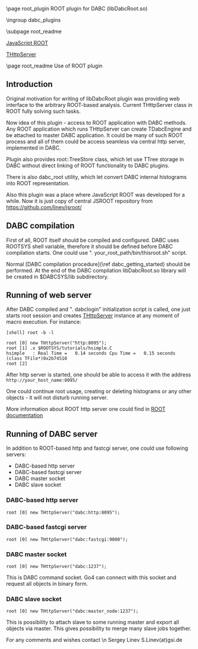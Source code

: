 \page root_plugin ROOT plugin for DABC (libDabcRoot.so)

\ingroup dabc_plugins

\subpage root_readme <br>

[JavaScript ROOT](https://github.com/root-project/jsroot/blob/master/docs/JSROOT.md) <br>

[THttpServer](https://github.com/root-project/jsroot/blob/master/docs/HttpServer.md) <br>


\page root_readme Use of ROOT plugin

## Introduction

Original motivation for writing of libDabcRoot plugin was
providing web interface to the arbitrary ROOT-based analysis.
Current THttpServer class in ROOT fully solving such tasks.

Now idea of this plugin - access to ROOT application with DABC methods.
Any ROOT application which runs THttpServer can create TDabcEngine and
be attached to master DABC application. It could be many of such ROOT process and
all of them could be access seamless via central http server, implemented in DABC.

Plugin also provides root::TreeStore class, which let use TTree storage in DABC
without direct linking of ROOT functionality to DABC plugins.

There is also dabc_root utility, which let convert DABC internal histograms
into ROOT representation.

Also this plugin was a place where JavaScript ROOT was developed for a while.
Now it is just copy of central JSROOT repository from https://github.com/linev/jsroot/


## DABC compilation

First of all, ROOT itself should be compiled and configured.
DABC uses ROOTSYS shell variable, therefore it should be defined before DABC compilation starts.
One could use ". your_root_path/bin/thisroot.sh" script.

Normal [DABC compilation procedure](\ref dabc_getting_started) should be performed.
At the end of the DABC compilation libDabcRoot.so library will be created in $DABCSYS/lib subdirectory.


## Running of web server

After DABC compiled and ". dabclogin" initialization script is called,
one just starts root session and creates [THttpServer]( https://root.cern/doc/master/classTHttpServer.html) instance at
any moment of macro execution. For instance:

    [shell] root -b -l

    root [0] new THttpServer("http:8095");
    root [1] .x $ROOTSYS/tutorials/hsimple.C
    hsimple   : Real Time =   0.14 seconds Cpu Time =   0.15 seconds
    (class TFile*)0x2b74510
    root [2]


After http server is started, one should be able to access it
with the address `http://your_host_name:8095/`

One could continue root usage, creating or deleting histograms or any other objects -
it will not disturb running server.

More information about ROOT http server one could find in [ROOT documentation](https://github.com/root-project/jsroot/blob/master/docs/HttpServer.md)


## Running of DABC server

In addition to ROOT-based http and fastcgi server, one could use following servers:
* DABC-based http server
* DABC-based fastcgi server
* DABC master socket
* DABC slave socket

### DABC-based http server

    root [0] new THttpServer("dabc:http:8095");

### DABC-based fastcgi server

    root [0] new THttpServer("dabc:fastcgi:9000");


### DABC master socket

    root [0] new THttpServer("dabc:1237");

This is DABC command socket. Go4 can connect with this socket and request
all objects in binary form.


### DABC slave socket

    root [0] new THttpServer("dabc:master_node:1237");

This is possibility to attach slave to some running master and export all
objects via master. This gives possibility to merge many slave jobs together.


For any comments and wishes contact \n
Sergey Linev   S.Linev(at)gsi.de
